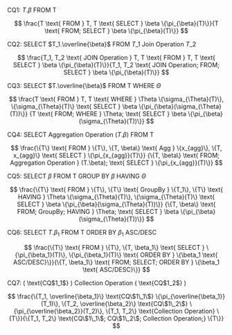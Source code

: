 CQ1: $T.\beta$ FROM T

$$
\frac{T \text{ FROM } T, T \text{ SELECT } \beta \{\pi_{\beta}(T)\}}{T \text{ FROM; SELECT } \beta \{\pi_{\beta}(T)\}}
$$

CQ2: SELECT $T_1.\overline{\beta}$ FROM $T\_1$ Join Operation $T\_2$

$$
\frac{T_1, T_2 \text{ JOIN Operation } T, T \text{ FROM } T, T \text{ SELECT } \beta \{\pi_{\beta}(T)\}}{T_1, T_2 \text{ JOIN Operation; FROM; SELECT } \beta \{\pi_{\beta}(T)\}}
$$

CQ3: SELECT $T.\overline{\beta}$ FROM T WHERE $\Theta$

$$
\frac{T \text{ FROM } T, T \text{ WHERE } \Theta \{\sigma_{\Theta}(T)\}, \{\sigma_{\Theta}(T)\} \text{ SELECT } \beta \{\pi_{\beta}(\sigma_{\Theta}(T))\}}
{T \text{ FROM; WHERE } \Theta; \text{ SELECT } \beta \{\pi_{\beta}(\sigma_{\Theta}(T))\}}
$$

CQ4: SELECT Aggregation Operation ($T.\beta$) FROM T

$$
\frac{\{T\} \text{ FROM } \{T\}, \{T, \beta\} \text{ Agg } \{x_{agg}\}, \{T, x_{agg}\} \text{ SELECT } \{\pi_{x_{agg}}(T)\}}
{\{T, \beta\} \text{ FROM; Aggregation Operation } (T.\beta); \text{ SELECT } \{\pi_{x_{agg}}(T)\}}
$$

CQ5: SELECT $\beta$ FROM T GROUP BY $\beta$ HAVING $\Theta$

$$
\frac{\{T\} \text{ FROM } \{T\}, \{T\} \text{ GroupBy } \{T_1\}, \{T\} \text{ HAVING } \Theta \{\sigma_{\Theta}(T)\}, \{\sigma_{\Theta}(T)\} \text{ SELECT } \beta \{\pi_{\beta}(\sigma_{\Theta}(T))\}}
{\{T, \beta\} \text{ FROM; GroupBy; HAVING } \Theta; \text{ SELECT } \beta \{\pi_{\beta}(\sigma_{\Theta}(T))\}}
$$

CQ6: SELECT $T.\beta_1$ FROM T ORDER BY $\beta_1$ ASC/DESC

$$
\frac{\{T\} \text{ FROM } \{T\}, \{T, \beta_1\} \text{ SELECT } \{\pi_{\beta_1}(T)\}, \{\pi_{\beta_1}(T)\} \text{ ORDER BY } \{\beta_1 \text{ ASC/DESC}\}}{\{T, \beta_1\} \text{ FROM; SELECT; ORDER BY } \{\beta_1 \text{ ASC/DESC}\}}
$$

CQ7: \( \text{CQ\$1\_1\$} \) Collection Operation \( \text{CQ\$1\_2\$} \)

$$
\frac{\{T_1, \overline{\beta_1}\} \text{CQ\$1\_1\$} \{\pi_{\overline{\beta_1}}(T_1)\}, \{T_2, \overline{\beta_2}\} \text{CQ\$1\_2\$} \{\pi_{\overline{\beta_2}}(T_2)\}, \{T_1, T_2\} \text{Collection Operation} \{T\}}{\{T_1, T_2\} \text{CQ\$1\_1\$; CQ\$1\_2\$; Collection Operation;} \{T\}}
$$








